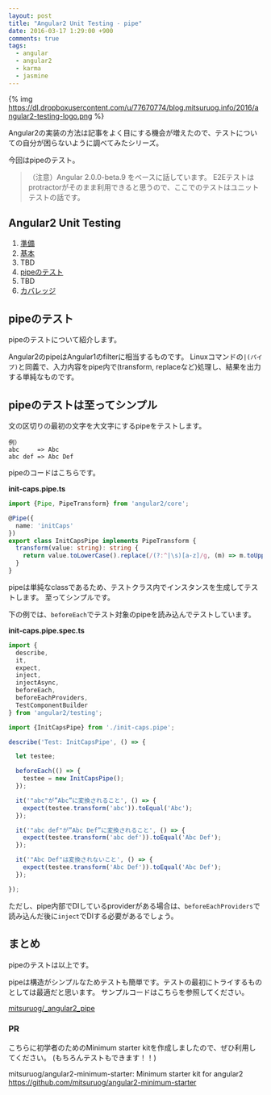 ```yaml
---
layout: post
title: "Angular2 Unit Testing - pipe"
date: 2016-03-17 1:29:00 +900
comments: true
tags:
  - angular
  - angular2
  - karma
  - jasmine
---
```


{% img https://dl.dropboxusercontent.com/u/77670774/blog.mitsuruog.info/2016/angular2-testing-logo.png %}

Angular2の実装の方法は記事をよく目にする機会が増えたので、テストについての自分が困らないように調べてみたシリーズ。

今回はpipeのテスト。

<!-- more -->

> （注意）Angular 2.0.0-beta.9 をベースに話しています。
E2Eテストはprotractorがそのまま利用できると思うので、ここでのテストはユニットテストの話です。

## Angular2 Unit Testing

1. [準備](/2016/03/how-to-test-angular2-application-1.html)
1. [基本](/2016/03/how-to-test-angular2-application-basic.html)
1. TBD
1. [pipeのテスト](/2016/03/how-to-test-angular2-application-pipe.html)
1. TBD
1. [カバレッジ](/2016/03/how-to-test-angular2-application-coverage.html)

## pipeのテスト

pipeのテストについて紹介します。

Angular2のpipeはAngular1のfilterに相当するものです。
Linuxコマンドの`|(パイプ)`と同義で、入力内容をpipe内で(transform, replaceなど)処理し、結果を出力する単純なものです。

## pipeのテストは至ってシンプル

文の区切りの最初の文字を大文字にするpipeをテストします。

```
例）
abc     => Abc
abc def => Abc Def
```

pipeのコードはこちらです。

**init-caps.pipe.ts**
```ts
import {Pipe, PipeTransform} from 'angular2/core';

@Pipe({
  name: 'initCaps'
})
export class InitCapsPipe implements PipeTransform {
  transform(value: string): string {
    return value.toLowerCase().replace(/(?:^|\s)[a-z]/g, (m) => m.toUpperCase());
  }
}
```

pipeは単純なclassであるため、テストクラス内でインスタンスを生成してテストします。
至ってシンプルです。  

下の例では、`beforeEach`でテスト対象のpipeを読み込んでテストしています。

**init-caps.pipe.spec.ts**
```ts
import {
  describe,
  it,
  expect,
  inject,
  injectAsync,
  beforeEach,
  beforeEachProviders,
  TestComponentBuilder
} from 'angular2/testing';

import {InitCapsPipe} from './init-caps.pipe';

describe('Test: InitCapsPipe', () => {

  let testee;

  beforeEach(() => {
    testee = new InitCapsPipe();
  });

  it('"abc"が”Abc”に変換されること', () => {
    expect(testee.transform('abc')).toEqual('Abc');
  });

  it('"abc def"が”Abc Def”に変換されること', () => {
    expect(testee.transform('abc def')).toEqual('Abc Def');
  });

  it('"Abc Def"は変換されないこと', () => {
    expect(testee.transform('Abc Def')).toEqual('Abc Def');
  });

});
```

ただし、pipe内部でDIしているproviderがある場合は、`beforeEachProviders`で読み込んだ後に`inject`でDIする必要があるでしょう。

## まとめ

pipeのテストは以上です。

pipeは構造がシンプルなためテストも簡単です。テストの最初にトライするものとしては最適だと思います。
サンプルコードはこちらを参照してください。

[mitsuruog/_angular2_pipe](https://github.com/mitsuruog/_angular2_pipe)

### PR

こちらに初学者のためのMinimum starter kitを作成しましたので、ぜひ利用してください。
(もちろんテストもできます！！)

mitsuruog/angular2-minimum-starter: Minimum starter kit for angular2 https://github.com/mitsuruog/angular2-minimum-starter